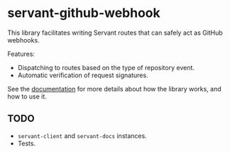 servant-github-webhook
======================

This library facilitates writing Servant routes that can safely act as GitHub
webhooks.

Features:

  * Dispatching to routes based on the type of repository event.
  * Automatic verification of request signatures.

See the
[documentation](https://hackage.haskell.org/package/servant-github-webhook-0.2.0.0/docs/Servant/GitHub/Webhook.html)
for more details about how the library works, and how to use it.

TODO
-----

  * `servant-client` and `servant-docs` instances.
  * Tests.

